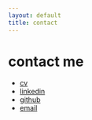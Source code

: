 ```yaml
---
layout: default
title: contact
---
```


# contact me
<!-- 
## [email](https://mailto/) 

## linked in

## github

## [CV](/assets/CV.pdf) -->

<div class="contact-icons">
  <ul>
    <li><a href="/cv" aria-label="CV">
      cv
    </a></li>
    <li><a href="https://linkedin.com/in/rory-byrne1" target="_blank" aria-label="LinkedIn">
      linkedin
    </a></li>
    <li><a href="https://github.com/rorybyrne1" target="_blank" aria-label="GitHub">
      github
    </a></li>
    <li><a href="mailto:rory26byrne@gmail.com" target="_blank" aria-label="Email">
      email
    </a></li>
  </ul>
</div>
